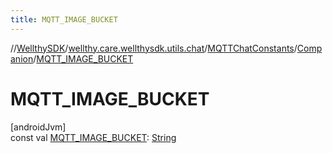 ```yaml
---
title: MQTT_IMAGE_BUCKET
---
```

//[WellthySDK](../../../../index.html)/[wellthy.care.wellthysdk.utils.chat](../../index.html)/[MQTTChatConstants](../index.html)/[Companion](index.html)/[MQTT_IMAGE_BUCKET](-m-q-t-t_-i-m-a-g-e_-b-u-c-k-e-t.html)



# MQTT_IMAGE_BUCKET



[androidJvm]\
const val [MQTT_IMAGE_BUCKET](-m-q-t-t_-i-m-a-g-e_-b-u-c-k-e-t.html): [String](https://kotlinlang.org/api/latest/jvm/stdlib/kotlin/-string/index.html)




